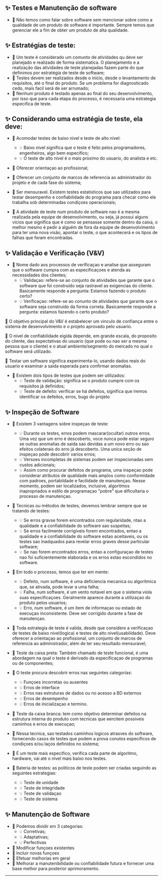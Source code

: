 ## ✨ Testes e Manutenção de software

- 🎈 Não temos como falar sobre software sem mencionar sobre como a qualidade de um produto de software é importante. Sempre temos que gerenciar ele a fim de obter um produto de alta qualidade.

## ✨ Estratégias de teste:

- 🎈 Um teste é considerado um comunto de atividades qu deve ser planejado e realizado de forma sistematica. O planejamento e a realização das atividades de teste planejadas fazem parte do que definimos por estratégia de teste de software;
- 🎈 Testes devem ser realizados desde o inicio, desde o levantamento de requisitos, até o final do produto. Se um problema for diagnosticado cedo, mais facil será de ser arrumado;
- 🎈 Nenhum produto é testado apenas ao final do seu desenvolvimento, por isso que para cada etapa do processo, é necessaria uma estrategia especifica de teste.

## ✨ Considerando uma estratégia de teste, ela deve:

- 🎈 Acomodar testes de baixo nivel e teste de alto nivel:
  - 💡 Baixo nivel significa que o teste é feito pelos programadores, engenheiros, algo bem especifico;
  - 💡 O teste de alto nivel é o mais proximo do usuario, do analista e etc.

- 🎈 Oferecer orientaçao ao profissional;
- 🎈 Oferecer um conjunto de marcos de referencia ao administrador do projeto e de cada fase do sistema;
- 🎈 Ser mensuravel. Existem testes estatisticos que sao utilizados para testar desempenho e confiabilidade do programa para checar como ele trabalha sob determinadas condiçoes operacionais;

- 🎈 A atividade de teste num produto de software nao é a mesma realizada pela equipe de desenvolvimento, ou seja, já possui alguns vicios que significa que é como se pensasse somente dentro da caixa, o melhor mesmo é pedir a alguém de fora da equipe de desenvolvimento para ter uma nova visão, apontar o teste, o que acontecerá e os tipos de falhas que foram encontradas.

## ✨ Validação e Verificação (V&V)

- 🎈 Nome dado aos processos de verificaçao e analise que asseguram que o software cumpra com as especificaçoes e atenda as necessidades dos clientes;
  - 💡 Validaçao: refere-se ao conjunto de atividades que garante que o software que foi construido seja rastravel as exigencias do cliente. Basicamente responde a pergunta: Estamos fazendo o produto certo?
  - 💡 Verificaçao: refere-se ao conunto de atividades que garante que o software seja construido da forma correta. Basicamente responde a pergunta: estamos fazendo o certo produto?

🎈 O objetivo principal do V&V é estabelecer um vinculo de confiança entre o sistema de desenvolvimento e o projeto aprovado pelo usuario.

🎈 O nivel de confiabilidade eigida depende, em grande escala, do proposito do cliente, das expectativas do usuario (que pode ou nao ser a mesma pessoa que o cliente) e o atual ambiente/segmento do mercado no qual o software será utilizado.

🎈 Testar um software significa experimenta-lo, usando dados reais do usuario e examinar a saida esperada para confirmar anomalias.

- 🎈 Existem dois tipos de testes que podem ser utilizados:
  - 💡 Teste de validação: significa se o produto cumpre com os requisitos já definidos;
  - 💡 Teste de defeito: verificar se há defeitos, significa que iremos identificar os defeitos, erros, bugs do projeto

## ✨ Inspeção de Software

- 🎈 Existem 3 vantagens sobre inspeçao de teste:
  - 💡 Durante os testes, erros podem mascarar(ocultar) outros erros. Uma vez que um erro é descoberto, voce nunca pode estar seguro se outras anomalias de saida sao devidas a um novo erro ou sao efeitos colaterais do erro já descoberto. Uma unica seção de inspeçao pode descobrir varios erros;
  - 💡 Versoes incompletas de sistemas podem ser inspecionadas sem custos adicionais;
  - 💡 Assim como procurar defeitos de programa, uma inspeçao pode considerar atributos de qualidade mais amplos como conformidade com padroes, portabildade e facilidade de manutençao. Nesse momento, podem ser localizados, inclusive, algoritmos inapropriados e estilo de programaçao "pobre" que dificultaria o processo de manutençao.

- 🎈 Tecnicas ou métodos de testes, devemos lembrar sempre que se tratando de testes:
  - 💡 Se erros gravse forem encontrados com regularidade, ntao a qualidade e a confiabilidade do software sao suspeitas;
  - 💡 Se erros facilmente corrigiveis forem encontrados, entao a qualidade e a confiabilidade do software estao aceitaveis, ou os testes sao inadquados para revelar erros graves desse particular software;
  - 💡 Se nao forem encontrados erros, entao a configuraçao de testes nao foi suficientemente elaborada e os erros estao escondidos no software.

- 🎈 Em todo o processo, temos que ter em mente:
  - 💡 Defeito, num software, é uma deficiencia mecanica ou algoritmica que, se ativada, pode levar a uma falha;
  - 💡 Falha, num software, é um vento notavel em que o sistema viola suas especificaçoes. Geralmente aparece durante a utilizaçao do produto pelos usuarios;
  - 💡 Erro, num software, é um item de informaçao ou estado de execuçao inconsistente. Deve ser corrigido durante a fase de manutençao.

- 🎈 Toda estrategia de teste é valida, desde que considere a verificaçao de testes de baixo nivel(logica) e testes de alto nivel(usabilidade). Deve oferecer a orientaçao ao profissional, um conjunto de marcos de referencia ao administrador, além de ter seu resultado mensuravel;
- 🎈 Teste da caixa preta: Também chamado de teste funcional, é uma abordagem na qual o teste é derivado da especificaçao de programas ou de componentes;
- 🎈 O teste procura descobrir erros nas seguintes categorias:
  - 💡 Funçoes incorretas ou ausentes
  - 💡 Erros de interface
  - 💡 Erros nas estruturas de dados ou no acesso a BD externos
  - 💡 Erros de desempenho
  - 💡 Erros de inicializaçao e termino.

- 🎈 Teste da caixa branca: tem como objetivo determinar defeitos na estrutura interna do produto com tecnicas que eercitem possiveis caminhos e erros de execuçao;
- 🎈 Nessa tecnica, sao testados caminhos logicos atrasves do software, fornecendo casos de testes que podem a prova conutos especificos de condiçoes e/ou laços definidos no sistema;
- 🎈 É um teste mais especifico, verifica cada parte de algoritmo, hardware, vai até o nivel mais baixo nos testes.

- 🎈 Bateria de testes: as politicos de teste podem ser criadas seguindo as seguintes estrategias:
  - 💡 Teste de unidade
  - 💡 Teste de integridade
  - 💡 Teste de validaçao
  - 💡 Teste de sistema

## ✨ Manutenção de Software

- 🎈 Podemos dividir em 3 categorias:
    - 💡 Corretivas;
    - 💡 Adaptativas;
    - 💡 Perfectivas
- 🎈 Modificar funçoes existentes
- 🎈 Incluir novas funçoes
- 🎈 Efetuar melhorias em geral
- 🎈 Melhorar a manutenibilidade ou confiabilidade futura e fornecer uma base melhor para posterior aprimoramento.
---
